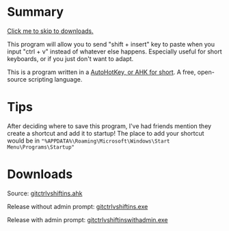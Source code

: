 # Summary
[Click me to skip to downloads.](https://github.com/moefingers/convertShiftInsertToCtrlV-in-Git-Bash?tab=readme-ov-file#downloads)

This program will allow you to send "shift + insert" key to paste when you input "ctrl + v" instead of whatever else happens. Especially useful for short keyboards, or if you just don't want to adapt.

This is a program written in a [AutoHotKey, or AHK for short](https://www.autohotkey.com/). A free, open-source scripting language.

# Tips 

After deciding where to save this program, I've had friends mention they create a shortcut and add it to startup! The place to add your shortcut would be in `"%APPDATA%\Roaming\Microsoft\Windows\Start Menu\Programs\Startup"`

# Downloads
Source: [gitctrlvshiftins.ahk](https://github.com/moefingers/convertShiftInsertToCtrlV-in-Git-Bash/blob/shepherd/gitctrlvshiftins.ahk)

Release without admin prompt: [gitctrlvshiftins.exe](https://github.com/moefingers/convertShiftInsertToCtrlV-in-Git-Bash/blob/shepherd/release/gitctrlvshiftins.exe)

Release with admin prompt: [gitctrlvshiftinswithadmin.exe](https://github.com/moefingers/convertShiftInsertToCtrlV-in-Git-Bash/blob/shepherd/release/gitctrlvshiftinswithadmin.exe)
